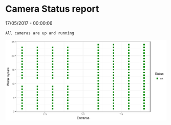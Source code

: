Camera Status report
================
17/05/2017 - 00:00:06

    All cameras are up and running

![](camreport_files/figure-markdown_github/unnamed-chunk-2-1.png)
